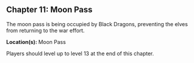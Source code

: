 <div id="chapter9" class="clear-b">
  <h2>Chapter 11: Moon Pass</h2>
  <p>
    The moon pass is being occupied by Black Dragons, preventing the elves from returning to the war effort.
  </p>
  <p>
    <strong>Location(s): </strong> Moon Pass
  </p>
  <p>
    Players should level up to level 13 at the end of this chapter.
  </p>
</div>